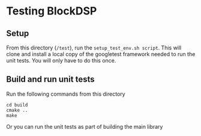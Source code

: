 # Testing BlockDSP

## Setup

From this directory (`/test`), run the `setup_test_env.sh script`. This will clone and install a local copy of the googletest framework needed to run the unit tests. You will only have to do this once.

## Build and run unit tests

Run the following commands from this directory
	
	cd build
	cmake ..
	make

Or you can run the unit tests as part of building the main library

